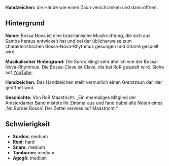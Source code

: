 **Handzeichen:** die Hände wie einen Zaun verschränken und dann öffnen.

## Hintergrund

**Name:** Bossa Nova ist eine brasilianische Musikrichtung, die sich aus Samba
heraus entwickelt hat und bei der üblicherweise zum charakteristischen
Bossa-Nova-Rhythmus gesungen und Gitarre gespielt wird.

**Musikalischer Hintergrund:** Die Surdo klingt sehr ähnlich wie der
Bossa-Nova-Rhythmus. Die Bossa-Clave ist Clave, die bei RoR gespielt wird. Siehe
auf [YouTube](https://www.youtube.com/watch?v=mZ_mEmaJu98).

**Handzeichen:** Das Handzeichen stellt vermutlich einen Grenzzaun dar, der
geöffnet wird.

**Geschichte:** Von RoR Maastricht. „Ein ehemaliges Mitglied der Amsterdamer
Band mistete ihr Zimmer aus und fand dabei alte Noten eines ‚No Border Bossa‘.
Der Zettel verwies auf Maastricht.“

## Schwierigkeit

* **Surdos:** medium
* **Repi:** hard
* **Snare:** medium
* **Tamborim:** medium
* **Agogô:** medium
